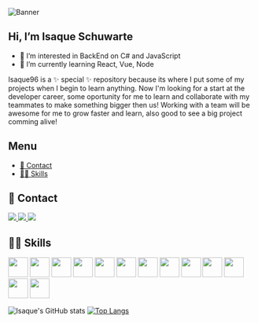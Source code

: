 ![Banner](https://user-images.githubusercontent.com/70076669/122589112-3cb15c80-d036-11eb-8a30-0ed34b4ed778.jpg)

## Hi, I’m Isaque Schuwarte

- 👀 I’m interested in BackEnd on C# and JavaScript
- 🌱 I’m currently learning React, Vue, Node

Isaque96 is a ✨ special ✨ repository because its where I put some of my projects when I begin to learn anything.
Now I'm looking for a start at the developer career, some oportunity for me to learn and collaborate with my teammates to make something bigger then us!
Working with a team will be awesome for me to grow faster and learn, also good to see a big project comming alive!

## Menu
  - [📱 Contact](#-contact-)
  - [👩‍💻 Skills](#-skills-)


## 📱 Contact

<a href="https://api.whatsapp.com/send?phone=5524981098990&text=Obrigado%20por%20entrar%20em%20contato!" target="_blank">
<img src="https://img.shields.io/badge/WhatsApp-25D366?style=for-the-badge&logo=whatsapp&logoColor=white"/> 
<a/>
<a href="mailto:isaqueschuwarte@gmail.com" target="_blank">
<img src="https://img.shields.io/badge/Gmail-D14836?style=for-the-badge&logo=gmail&logoColor=white"/>
<a/>
<a href="https://www.linkedin.com/in/isaque-schuwarte-3bb3001a2/" target="_blank">
<img src="https://img.shields.io/badge/LinkedIn-0077B5?style=for-the-badge&logo=linkedin&logoColor=white"/>
<a/>
  
  
## 👩‍💻 Skills
  
<img src="https://cdn.jsdelivr.net/gh/devicons/devicon/icons/csharp/csharp-original.svg" widtf="40" height="40" style="max-width:100%;"></img>
<img src="https://cdn.jsdelivr.net/gh/devicons/devicon/icons/dotnetcore/dotnetcore-original.svg" widtf="40" height="40" style="max-width:100%;"></img>
<img src="https://cdn.jsdelivr.net/gh/devicons/devicon/icons/javascript/javascript-original.svg" widtf="40" height="40" style="max-width:100%;"></img>
<img src="https://cdn.jsdelivr.net/gh/devicons/devicon/icons/nodejs/nodejs-original-wordmark.svg" widtf="40" height="40" style="max-width:100%;"></img>
<img src="https://cdn.jsdelivr.net/gh/devicons/devicon/icons/react/react-original-wordmark.svg" widtf="40" height="40" style="max-width:100%;"></img>
<img src="https://cdn.jsdelivr.net/gh/devicons/devicon/icons/angularjs/angularjs-original-wordmark.svg" widtf="40" height="40" style="max-width:100%;"></img>
<img src="https://cdn.jsdelivr.net/gh/devicons/devicon/icons/vuejs/vuejs-plain-wordmark.svg" widtf="40" height="40" style="max-width:100%;"></img>
<img src="https://cdn.jsdelivr.net/gh/devicons/devicon/icons/html5/html5-original-wordmark.svg" widtf="40" height="40" style="max-width:100%;"></img>
<img src="https://cdn.jsdelivr.net/gh/devicons/devicon/icons/css3/css3-original-wordmark.svg" widtf="40" height="40" style="max-width:100%;"></img>
<img src="https://cdn.jsdelivr.net/gh/devicons/devicon/icons/bootstrap/bootstrap-plain-wordmark.svg" widtf="40" height="40" style="max-width:100%;"></img>
<img src="https://cdn.jsdelivr.net/gh/devicons/devicon/icons/jquery/jquery-original-wordmark.svg" widtf="40" height="40" style="max-width:100%;"></img>
<img src="https://cdn.jsdelivr.net/gh/devicons/devicon/icons/mysql/mysql-original-wordmark.svg" widtf="40" height="40" style="max-width:100%;"></img>
<img src="https://cdn.jsdelivr.net/gh/devicons/devicon/icons/microsoftsqlserver/microsoftsqlserver-plain-wordmark.svg" widtf="40" height="40" style="max-width:100%;"></img>


![Isaque's GitHub stats](https://github-readme-stats.vercel.app/api?username=Isaque96&show_icons=true&theme=nightowl)
[![Top Langs](https://github-readme-stats.vercel.app/api/top-langs/?username=Isaque96&layout=compact)](https://github.com/Isaque96/github-readme-stats)
